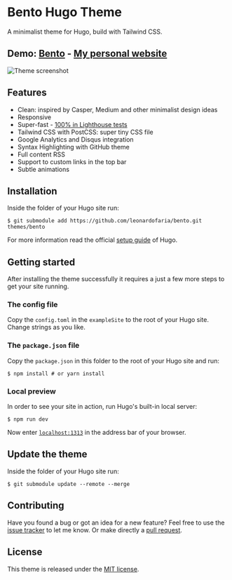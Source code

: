 # Bento Hugo Theme

A minimalist theme for Hugo, build with Tailwind CSS.

## Demo: [Bento](https://bento-hugo-theme.netlify.app/) - [My personal website](https://leonardofaria.net)

![Theme screenshot](https://raw.githubusercontent.com/leonardofaria/bento/master/images/screenshot.png)

## Features

- Clean: inspired by Casper, Medium and other minimalist design ideas
- Responsive
- Super-fast - [100% in Lighthouse tests](https://lighthouse-dot-webdotdevsite.appspot.com//lh/html?url=https%3A%2F%2Fbento-hugo-theme.netlify.app%2F)
- Tailwind CSS with PostCSS: super tiny CSS file
- Google Analytics and Disqus integration
- Syntax Highlighting with GitHub theme
- Full content RSS
- Support to custom links in the top bar
- Subtle animations

## Installation

Inside the folder of your Hugo site run:

```
$ git submodule add https://github.com/leonardofaria/bento.git themes/bento
```

For more information read the official [setup guide](https://gohugo.io/overview/installing/) of Hugo.

## Getting started

After installing the theme successfully it requires a just a few more steps to get your site running.

### The config file

Copy the `config.toml` in the `exampleSite` to the root of your Hugo site. Change strings as you like.

### The `package.json` file

Copy the `package.json` in this folder to the root of your Hugo site and run:

```
$ npm install # or yarn install
```

### Local preview

In order to see your site in action, run Hugo's built-in local server:

```
$ npm run dev
```

Now enter [`localhost:1313`](http://localhost:1313) in the address bar of your browser.

## Update the theme

Inside the folder of your Hugo site run:

```
$ git submodule update --remote --merge
```

## Contributing

Have you found a bug or got an idea for a new feature? Feel free to use the [issue tracker](https://github.com/leonardofaria/bento/issues) to let me know. Or make directly a [pull request](https://github.com/leonardofaria/bento/pulls).

## License

This theme is released under the [MIT license](https://github.com/leonardofaria/bento/blob/master/LICENSE).

